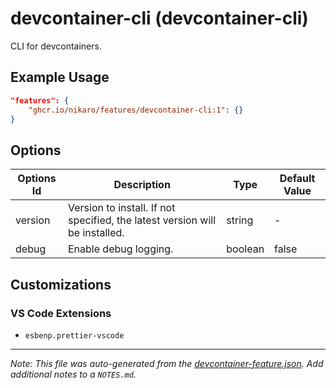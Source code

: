 
# devcontainer-cli (devcontainer-cli)

CLI for devcontainers.

## Example Usage

```json
"features": {
    "ghcr.io/nikaro/features/devcontainer-cli:1": {}
}
```

## Options

| Options Id | Description | Type | Default Value |
|-----|-----|-----|-----|
| version | Version to install. If not specified, the latest version will be installed. | string | - |
| debug | Enable debug logging. | boolean | false |

## Customizations

### VS Code Extensions

- `esbenp.prettier-vscode`



---

_Note: This file was auto-generated from the [devcontainer-feature.json](https://github.com/nikaro/features/blob/main/src/devcontainer-cli/devcontainer-feature.json).  Add additional notes to a `NOTES.md`._
